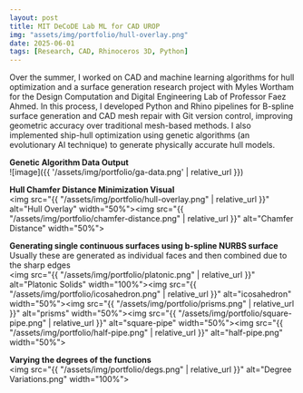 ```yaml
---
layout: post
title: MIT DeCoDE Lab ML for CAD UROP
img: "assets/img/portfolio/hull-overlay.png"
date: 2025-06-01
tags: [Research, CAD, Rhinoceros 3D, Python]
---
```

Over the summer, I worked on CAD and machine learning algorithms for hull optimization and a surface generation research project with Myles Wortham for the Design Computation and Digital Engineering Lab of Professor Faez Ahmed. In this process, I developed Python and Rhino pipelines for B-spline surface generation and CAD mesh repair with Git version control, improving geometric accuracy over traditional mesh-based methods. I also implemented ship-hull optimization using genetic algorithms (an evolutionary AI technique) to generate physically accurate hull models.

**Genetic Algorithm Data Output**  
![image]({{ '/assets/img/portfolio/ga-data.png' | relative_url }})

**Hull Chamfer Distance Minimization Visual**  
<img src="{{ "/assets/img/portfolio/hull-overlay.png" | relative_url }}" alt="Hull Overlay" width="50%"><img src="{{ "/assets/img/portfolio/chamfer-distance.png" | relative_url }}" alt="Chamfer Distance" width="50%">

**Generating single continuous surfaces using b-spline NURBS surface**
Usually these are generated as individual faces and then combined due to the sharp edges  
<img src="{{ "/assets/img/portfolio/platonic.png" | relative_url }}" alt="Platonic Solids" width="100%"><img src="{{ "/assets/img/portfolio/icosahedron.png" | relative_url }}" alt="icosahedron" width="50%"><img src="{{ "/assets/img/portfolio/prisms.png" | relative_url }}" alt="prisms" width="50%"><img src="{{ "/assets/img/portfolio/square-pipe.png" | relative_url }}" alt="square-pipe" width="50%"><img src="{{ "/assets/img/portfolio/half-pipe.png" | relative_url }}" alt="half-pipe.png" width="50%">  

**Varying the degrees of the functions**  
<img src="{{ "/assets/img/portfolio/degs.png" | relative_url }}" alt="Degree Variations.png" width="100%">
